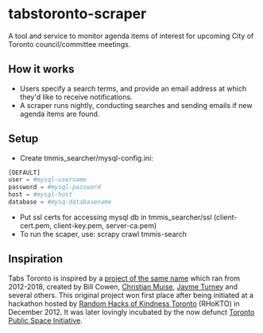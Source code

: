 # tabstoronto-scraper
A tool and service to monitor agenda items of interest for upcoming City of Toronto council/committee meetings. 


## How it works
- Users specify a search terms, and provide an email address at which they'd like to receive notifications.
- A scraper runs nightly, conducting searches and sending emails if new agenda items are found.

## Setup
- Create tmmis_searcher/mysql-config.ini:
```python
[DEFAULT]
user = #mysql-username
password = #mysql-password
host = #mysql-host
database = #mysq-databasename
```
- Put ssl certs for accessing mysql db in tmmis_searcher/ssl (client-cert.pem, client-key.pem, server-ca.pem)
- To run the scaper, use: scrapy crawl tmmis-search


## Inspiration

Tabs Toronto is inspired by a [project of the same name][tabs-archive] which ran from 2012-2018, created by Bill Cowen, [Christian Muise][], [Jayme Turney][] and several others.
This original project won first place after being initiated at a hackathon hosted by [Random Hacks of Kindness Toronto][rhokto] (RHoKTO) in December 2012.
It was later lovingly incubated by the now defunct [Toronto Public Space Initiative][tpsi].

<!-- Links -->
   [tabs-archive]: http://web.archive.org/web/20201130071344/http://tabstoronto.com/
   [Christian Muise]: https://twitter.com/cjmuise
   [Jayme Turney]: https://www.linkedin.com/in/jaymeturney/
   [rhokto]: https://twitter.com/RHOKTO
   [tpsi]: http://web.archive.org/web/20181223010237/http://publicspaces.ca/
   [tabs-old-code]: https://github.com/willyamc/tabsontoronto
